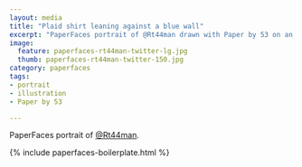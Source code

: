 ```yaml
---
layout: media
title: "Plaid shirt leaning against a blue wall"
excerpt: "PaperFaces portrait of @Rt44man drawn with Paper by 53 on an iPad."
image: 
  feature: paperfaces-rt44man-twitter-lg.jpg
  thumb: paperfaces-rt44man-twitter-150.jpg
category: paperfaces
tags: 
- portrait
- illustration
- Paper by 53

---
```


PaperFaces portrait of [@Rt44man](http://twitter.com/Rt44man).

{% include paperfaces-boilerplate.html %}